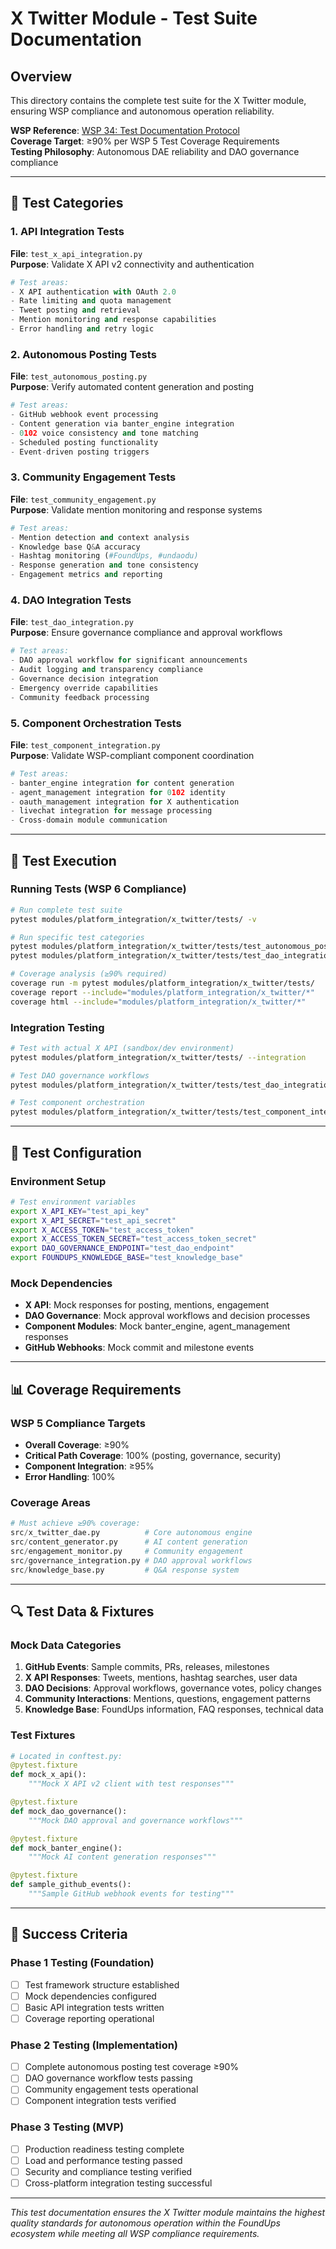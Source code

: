 # X Twitter Module - Test Suite Documentation

## Overview
This directory contains the complete test suite for the X Twitter module, ensuring WSP compliance and autonomous operation reliability.

**WSP Reference**: [WSP 34: Test Documentation Protocol](../../../../WSP_framework/src/WSP_34_Test_Documentation_Protocol.md)  
**Coverage Target**: ≥90% per WSP 5 Test Coverage Requirements  
**Testing Philosophy**: Autonomous DAE reliability and DAO governance compliance

---

## 🧪 Test Categories

### **1. API Integration Tests**
**File**: `test_x_api_integration.py`  
**Purpose**: Validate X API v2 connectivity and authentication

```python
# Test areas:
- X API authentication with OAuth 2.0
- Rate limiting and quota management  
- Tweet posting and retrieval
- Mention monitoring and response capabilities
- Error handling and retry logic
```

### **2. Autonomous Posting Tests**
**File**: `test_autonomous_posting.py`  
**Purpose**: Verify automated content generation and posting

```python
# Test areas:
- GitHub webhook event processing
- Content generation via banter_engine integration
- 0102 voice consistency and tone matching
- Scheduled posting functionality
- Event-driven posting triggers
```

### **3. Community Engagement Tests**  
**File**: `test_community_engagement.py`  
**Purpose**: Validate mention monitoring and response systems

```python
# Test areas:
- Mention detection and context analysis
- Knowledge base Q&A accuracy
- Hashtag monitoring (#FoundUps, #undaodu)
- Response generation and tone consistency
- Engagement metrics and reporting
```

### **4. DAO Integration Tests**
**File**: `test_dao_integration.py`  
**Purpose**: Ensure governance compliance and approval workflows

```python
# Test areas:
- DAO approval workflow for significant announcements
- Audit logging and transparency compliance
- Governance decision integration
- Emergency override capabilities
- Community feedback processing
```

### **5. Component Orchestration Tests**
**File**: `test_component_integration.py`  
**Purpose**: Validate WSP-compliant component coordination

```python
# Test areas:
- banter_engine integration for content generation
- agent_management integration for 0102 identity
- oauth_management integration for X authentication
- livechat integration for message processing
- Cross-domain module communication
```

---

## 🎯 Test Execution

### **Running Tests (WSP 6 Compliance)**
```bash
# Run complete test suite
pytest modules/platform_integration/x_twitter/tests/ -v

# Run specific test categories
pytest modules/platform_integration/x_twitter/tests/test_autonomous_posting.py -v
pytest modules/platform_integration/x_twitter/tests/test_dao_integration.py -v

# Coverage analysis (≥90% required)
coverage run -m pytest modules/platform_integration/x_twitter/tests/
coverage report --include="modules/platform_integration/x_twitter/*"
coverage html --include="modules/platform_integration/x_twitter/*"
```

### **Integration Testing**
```bash
# Test with actual X API (sandbox/dev environment)
pytest modules/platform_integration/x_twitter/tests/ --integration

# Test DAO governance workflows  
pytest modules/platform_integration/x_twitter/tests/test_dao_integration.py --governance

# Test component orchestration
pytest modules/platform_integration/x_twitter/tests/test_component_integration.py --components
```

---

## 🚨 Test Configuration

### **Environment Setup**
```bash
# Test environment variables
export X_API_KEY="test_api_key"
export X_API_SECRET="test_api_secret"  
export X_ACCESS_TOKEN="test_access_token"
export X_ACCESS_TOKEN_SECRET="test_access_token_secret"
export DAO_GOVERNANCE_ENDPOINT="test_dao_endpoint"
export FOUNDUPS_KNOWLEDGE_BASE="test_knowledge_base"
```

### **Mock Dependencies**
- **X API**: Mock responses for posting, mentions, engagement
- **DAO Governance**: Mock approval workflows and decision processes
- **Component Modules**: Mock banter_engine, agent_management responses
- **GitHub Webhooks**: Mock commit and milestone events

---

## 📊 Coverage Requirements

### **WSP 5 Compliance Targets**
- **Overall Coverage**: ≥90%
- **Critical Path Coverage**: 100% (posting, governance, security)
- **Component Integration**: ≥95%
- **Error Handling**: 100%

### **Coverage Areas**
```python
# Must achieve ≥90% coverage:
src/x_twitter_dae.py          # Core autonomous engine
src/content_generator.py      # AI content generation  
src/engagement_monitor.py     # Community engagement
src/governance_integration.py # DAO approval workflows
src/knowledge_base.py         # Q&A response system
```

---

## 🔍 Test Data & Fixtures

### **Mock Data Categories**
1. **GitHub Events**: Sample commits, PRs, releases, milestones
2. **X API Responses**: Tweets, mentions, hashtag searches, user data
3. **DAO Decisions**: Approval workflows, governance votes, policy changes
4. **Community Interactions**: Mentions, questions, engagement patterns
5. **Knowledge Base**: FoundUps information, FAQ responses, technical data

### **Test Fixtures**
```python
# Located in conftest.py:
@pytest.fixture
def mock_x_api():
    """Mock X API v2 client with test responses"""

@pytest.fixture  
def mock_dao_governance():
    """Mock DAO approval and governance workflows"""

@pytest.fixture
def mock_banter_engine():
    """Mock AI content generation responses"""

@pytest.fixture
def sample_github_events():
    """Sample GitHub webhook events for testing"""
```

---

## 🎯 Success Criteria

### **Phase 1 Testing (Foundation)**
- [ ] Test framework structure established
- [ ] Mock dependencies configured
- [ ] Basic API integration tests written
- [ ] Coverage reporting operational

### **Phase 2 Testing (Implementation)**
- [ ] Complete autonomous posting test coverage ≥90%
- [ ] DAO governance workflow tests passing
- [ ] Community engagement tests operational
- [ ] Component integration tests verified

### **Phase 3 Testing (MVP)**
- [ ] Production readiness testing complete
- [ ] Load and performance testing passed
- [ ] Security and compliance testing verified
- [ ] Cross-platform integration testing successful

---

*This test documentation ensures the X Twitter module maintains the highest quality standards for autonomous operation within the FoundUps ecosystem while meeting all WSP compliance requirements.* 